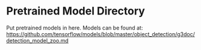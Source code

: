 # Pretrained Model Directory
Put pretrained models in here. Models can be found at: 
https://github.com/tensorflow/models/blob/master/object_detection/g3doc/detection_model_zoo.md
